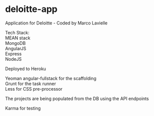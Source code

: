 # deloitte-app
Application for Deloitte - Coded by Marco Lavielle

Tech Stack:  
MEAN stack  
MongoDB  
AngularJS  
Express  
NodeJS  

Deployed to Heroku  

Yeoman angular-fullstack for the scaffolding  
Grunt for the task runner  
Less for CSS pre-processor  

The projects are being populated from the DB using the API endpoints  
 
Karma for testing  